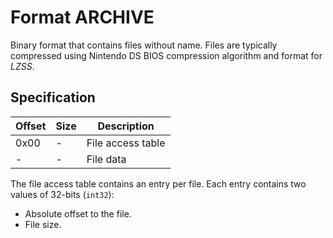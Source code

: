 # Format ARCHIVE

Binary format that contains files without name. Files are typically compressed
using Nintendo DS BIOS compression algorithm and format for _LZSS_.

## Specification

| Offset | Size | Description       |
| ------ | ---- | ----------------- |
| 0x00   | -    | File access table |
| -      | -    | File data         |

The file access table contains an entry per file. Each entry contains two values
of 32-bits (`int32`):

- Absolute offset to the file.
- File size.
